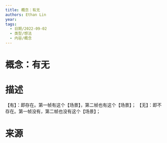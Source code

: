 ```yaml
---
title: 概念：有无
authors: Ethan Lin
year:
tags:
  - 日期/2022-09-02 
  - 类型/想法 
  - 内容/概念 
---
```



# 概念：有无






# 描述

【有】：即存在。第一帧有这个【场景】，第二帧也有这个【场景】；
【无】：即不存在。第一帧没有，第二帧也没有这个【场景】；

# 来源




